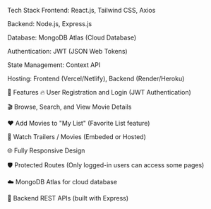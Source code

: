  Tech Stack
Frontend: React.js, Tailwind CSS, Axios

Backend: Node.js, Express.js

Database: MongoDB Atlas (Cloud Database)

Authentication: JWT (JSON Web Tokens)

State Management: Context API

Hosting: Frontend (Vercel/Netlify), Backend (Render/Heroku)

🚀 Features
🔥 User Registration and Login (JWT Authentication)

🎬 Browse, Search, and View Movie Details

❤️ Add Movies to "My List" (Favorite List feature)

🎥 Watch Trailers / Movies (Embeded or Hosted)

🌐 Fully Responsive Design

🛡️ Protected Routes (Only logged-in users can access some pages)

☁️ MongoDB Atlas for cloud database

🧩 Backend REST APIs (built with Express)
